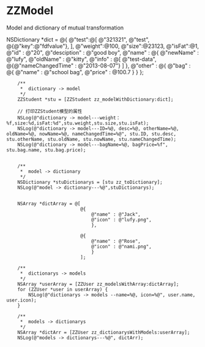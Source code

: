 # ZZModel
Model and dictionary of mutual transformation

NSDictionary *dict = @{
                               @"test":@[
                                       @"321321",
                                       @"test",
                                       @{@"key":@"fdfvalue"},
                                       ],
                               @"weight":@100,
                               @"size":@23123,
                               @"isFat":@1,
                               @"id" : @"20",
                               @"desciption" : @"good boy",
                               @"name" : @{
                                       @"newName" : @"lufy",
                                       @"oldName" : @"kitty",
                                       @"info" : @[
                                               @"test-data",
                                               @{@"nameChangedTime" : @"2013-08-07"}
                                               ]
                                       },
                               @"other" : @{
                                       @"bag" : @{
                                               @"name" : @"school bag",
                                               @"price" : @100.7
                                               }
                                       }
                               };
        
        /**
         *  dictionary -> model
         */
        ZZStudent *stu = [ZZStudent zz_modelWithDictionary:dict];
        
        // 打印ZZStudent模型的属性
        NSLog(@"dictionary -> model---weight：%f,size:%d,isFat:%d",stu.weight,stu.size,stu.isFat);
        NSLog(@"dictionary -> model---ID=%@, desc=%@, otherName=%@, oldName=%@, nowName=%@, nameChangedTime=%@", stu.ID, stu.desc, stu.otherName, stu.oldName, stu.nowName, stu.nameChangedTime);
        NSLog(@"dictionary -> model---bagName=%@, bagPrice=%f", stu.bag.name, stu.bag.price);
        
        
        /**
         *  model -> dictionary
         */
        NSDictionary *stuDictionarys = [stu zz_toDictionary];
        NSLog(@"model -> dictionary---%@",stuDictionarys);
        
        
        NSArray *dictArray = @[
                               @{
                                   @"name" : @"Jack",
                                   @"icon" : @"lufy.png",
                                   },
                               
                               @{
                                   @"name" : @"Rose",
                                   @"icon" : @"nami.png",
                                   }
                               ];
        
        /**
         *  dictionarys -> models
         */
        NSArray *userArray = [ZZUser zz_modelsWithArray:dictArray];
        for (ZZUser *user in userArray) {
            NSLog(@"dictionarys -> models --name=%@, icon=%@", user.name, user.icon);
        }
        
        /**
         *  models -> dictionarys
         */
        NSArray *dictArr = [ZZUser zz_dictionarysWithModels:userArray];
        NSLog(@"models -> dictionarys---%@", dictArr);
